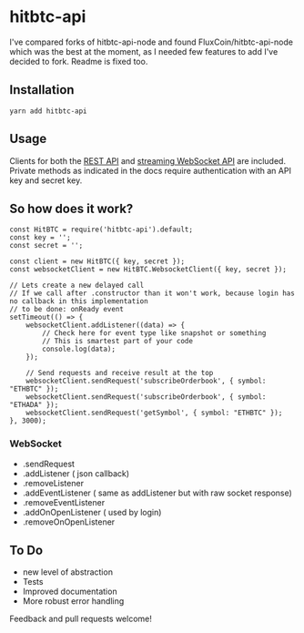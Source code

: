 # hitbtc-api
I've compared forks of hitbtc-api-node and found FluxCoin/hitbtc-api-node which was the best at the moment, as I needed few features to add I've decided to fork. Readme is fixed too.

## Installation

```
yarn add hitbtc-api
```

## Usage

Clients for both the [REST API](https://hitbtc.com/api#restful) and
[streaming WebSocket API](https://hitbtc.com/api#streaming) are included. Private
methods as indicated in the docs require authentication with an API key and
secret key.

## So how does it work?
```
const HitBTC = require('hitbtc-api').default;
const key = '';
const secret = '';

const client = new HitBTC({ key, secret });
const websocketClient = new HitBTC.WebsocketClient({ key, secret });

// Lets create a new delayed call
// If we call after .constructor than it won't work, because login has no callback in this implementation
// to be done: onReady event
setTimeout(() => {
    websocketClient.addListener((data) => {
        // Check here for event type like snapshot or something 
        // This is smartest part of your code
        console.log(data);
    });
    
    // Send requests and receive result at the top
    websocketClient.sendRequest('subscribeOrderbook', { symbol: "ETHBTC" });
    websocketClient.sendRequest('subscribeOrderbook', { symbol: "ETHADA" });
    websocketClient.sendRequest('getSymbol', { symbol: "ETHBTC" });
}, 3000);

```

### WebSocket
* .sendRequest
* .addListener ( json callback)
* .removeListener
* .addEventListener ( same as addListener but with raw socket response)
* .removeEventListener 
* .addOnOpenListener ( used by login)
* .removeOnOpenListener

## To Do
* new level of abstraction
* Tests
* Improved documentation
* More robust error handling

Feedback and pull requests welcome!
